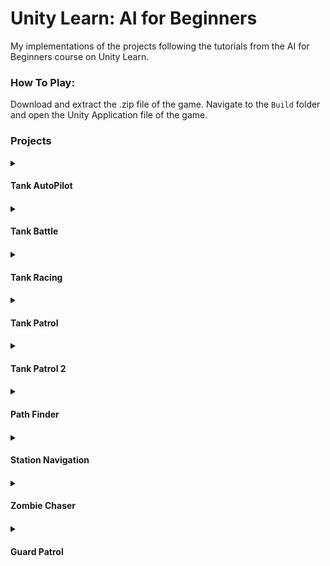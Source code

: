 # Unity Learn: AI for Beginners

My implementations of the projects following the tutorials from the AI for Beginners course on Unity Learn.

### How To Play: 

Download and extract the .zip file of the game. Navigate to the `Build` folder and open the Unity Application file of the game.

### Projects

<details>
 <summary><h4>Tank AutoPilot<h4></summary>
 
 Toggle an AutoPilot function to move a tank towards the fuel canister
   * Use `T` to toggle autopilot mode
   * Use `WASD` or Arrow Keys to move tank around world
</details>

<details>
 <summary><h4>Tank Battle<h4></summary>
 
 Move a red tank around a world while a green tank calculates trajectories and fires shells at you.
  * Use `WASD` or Arrow Keys to move red tank around the world
  
</details>
  
<details>
 <summary><h4>Tank Racing<h4></summary>  
 
Tanks race around a circuit using a waypoint system

</details>

<details>
 <summary><h4>Tank Patrol<h4></summary>
 
Click buttons to send the tank to the area. Uses a waypoint system with graphs and the A* algorithm to find the shortest path
from start to destination waypoint.

</details>

<details>
 <summary><h4>Tank Patrol 2<h4></summary>
 
Click buttons to send the tank to the area. Uses a waypoint system and NavMesh to travel between locations.

</details>

<details>
 <summary><h4>Path Finder<h4></summary>

Uses the A* algorithm to traverse a maze from a start to goal position
  * Press `P` to clean and generate new start and goal positions on the map
  * Press `C` to perform one step of the A* algorithm
  * Press `M` when the goal is reached to view the path taken

</details>

<details>
 <summary><h4>Station Navigation<h4></summary>
 
Click anywhere in view to set a destination for red and blue agents to go to. The agents use a NavMesh system to go to the point.

</details>

<details>
 <summary><h4>Zombie Chaser<h4></summary>

Run as a zombie chases you throughout a warehouse. Uses a NavMesh system with off-mesh links to cross mesh gaps and drops.
  * Use `WASD` to move
  * Use `Space` to jump

</details>

<details>
 <summary><h4>Guard Patrol<h4></summary>
 
A guard patrols an area. If the guard can see you, he will chase and attack. If you sneak up behind him, he will run to the safe point.
  * Use `WASD` to move
  * Use `Space` to jump
  
</details>
